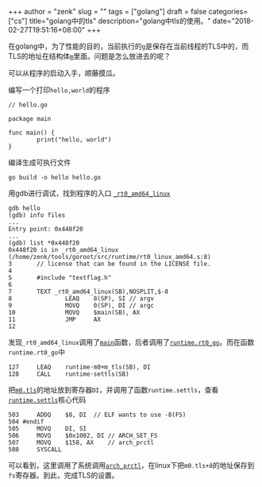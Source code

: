 +++
author = "zenk"
slug = ""
tags = ["golang"]
draft = false
categories=["cs"]
title="golang中的tls"
description="golang中tls的使用。"
date="2018-02-27T19:51:16+08:00"
+++

在golang中，为了性能的目的，当前执行的[`g`](https://github.com/golang/go/blob/release-branch.go1.8/src/runtime/runtime2.go#L332)是保存在当前线程的TLS中的，而TLS的地址在结构体[`m`](https://github.com/golang/go/blob/release-branch.go1.8/src/runtime/runtime2.go#L412)里面。问题是怎么放进去的呢？

可以从程序的启动入手，顺藤摸瓜。

编写一个打印`hello,world`的程序

```
// hello.go

package main

func main() {
        print("hello, world")
}
```

编译生成可执行文件

```
go build -o hello hello.go
```

用gdb进行调试，找到程序的入口 [`_rt0_amd64_linux`](https://github.com/golang/go/blob/release-branch.go1.8/src/runtime/rt0_linux_amd64.s#L7)

```
gdb hello
(gdb) info files
...
Entry point: 0x448f20
...
(gdb) list *0x448f20
0x448f20 is in _rt0_amd64_linux (/home/zenk/tools/goroot/src/runtime/rt0_linux_amd64.s:8)
3       // license that can be found in the LICENSE file.
4
5       #include "textflag.h"
6
7       TEXT _rt0_amd64_linux(SB),NOSPLIT,$-8
8               LEAQ    8(SP), SI // argv
9               MOVQ    0(SP), DI // argc
10              MOVQ    $main(SB), AX
11              JMP     AX
12
```

发现`_rt0_amd64_linux`调用了[`main`](https://github.com/golang/go/blob/release-branch.go1.8/src/runtime/rt0_linux_amd64.s#L72)函数，后者调用了[`runtime.rt0_go`](https://github.com/golang/go/blob/release-branch.go1.8/src/runtime/asm_amd64.s#L10)。而在函数`runtime.rt0_go`中

```
127 	LEAQ	runtime·m0+m_tls(SB), DI
128 	CALL	runtime·settls(SB)
```

把[`m0.tls`](https://github.com/golang/go/blob/release-branch.go1.8/src/runtime/proc.go#L79)的地址放到寄存器`DI`，并调用了函数`runtime.settls`，查看[`runtime.settls`](https://github.com/golang/go/blob/release-branch.go1.8/src/runtime/sys_linux_amd64.s#L496)核心代码

```
503 	ADDQ	$8, DI	// ELF wants to use -8(FS)
504 #endif
505 	MOVQ	DI, SI
506 	MOVQ	$0x1002, DI	// ARCH_SET_FS
507 	MOVQ	$158, AX	// arch_prctl
508 	SYSCALL
```

可以看到，这里调用了系统调用[`arch_prctl`](http://man7.org/linux/man-pages/man2/arch_prctl.2.html)，在linux下把`m0.tls+8`的地址保存到`fs`寄存器。到此，完成TLS的设置。
